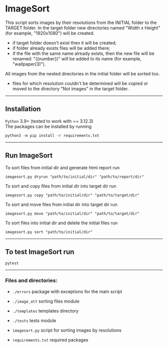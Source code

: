 ﻿# ImageSort

This script sorts images by their resolutions from the INITIAL folder to the TARGET folder.
In the target folder new directories named "Width x Height" (for example, "1920x1080") will be created.

* if target folder doesn't exist then it will be created;
* if folder already exists files will be added there;
* if the file with the same name already exists, then the new file will be renamed:
  "({number})" will be added to its name (for example, "wallpaper(3)").

All images from the nested directories in the initial folder will be sorted too.

* files for which resolution couldn't be determined will be copied or moved to the directory "Not images" in the target folder.
***


## Installation
`Python` 3.9+ (tested to work with == 3.12.3)  
The packages can be installed by running
```commandline
python3 -m pip install -r requirements.txt
```
***


## Run ImageSort
To sort files from initial dir and generate html report run
```commandline
imagesort.py dryrun "path/to/initial/dir" "path/to/report/dir"
```

To sort and copy files from initial dir into target dir run
```commandline
imagesort.py copy "path/to/initial/dir" "path/to/target/dir"
```

To sort and move files from initial dir into target dir run
```commandline
imagesort.py move "path/to/initial/dir" "path/to/target/dir"
```

To sort files into initial dir and delete the initial files run
```commandline
imagesort.py sort "path/to/initial/dir"
```
***


## To test ImageSort run
```commandline
pytest
```
***


### Files and directories:
* `./errors` package with exceptions for the main script  
- `./image_att` sorting files module
* `./templates` templates directory
- `./tests` tests module
* `imagesort.py` script for sorting images by resolutions
- `requirements.txt` required packages
